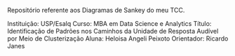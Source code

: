Repositório referente aos Diagramas de Sankey do meu TCC.

Instituição: USP/Esalq
Curso: MBA em Data Science e Analytics
Título: Identificação de Padrões nos Caminhos da Unidade de Resposta Audível por Meio de Clusterização
Aluna: Heloisa Angeli Peixoto
Orientador: Ricardo Janes
